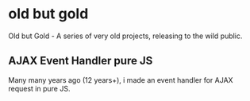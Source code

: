 # old but gold
Old but Gold - A series of very old projects, releasing to the wild public. 

## AJAX Event Handler pure JS

Many many years ago (12 years+), i made an event handler for AJAX request in pure JS. 
